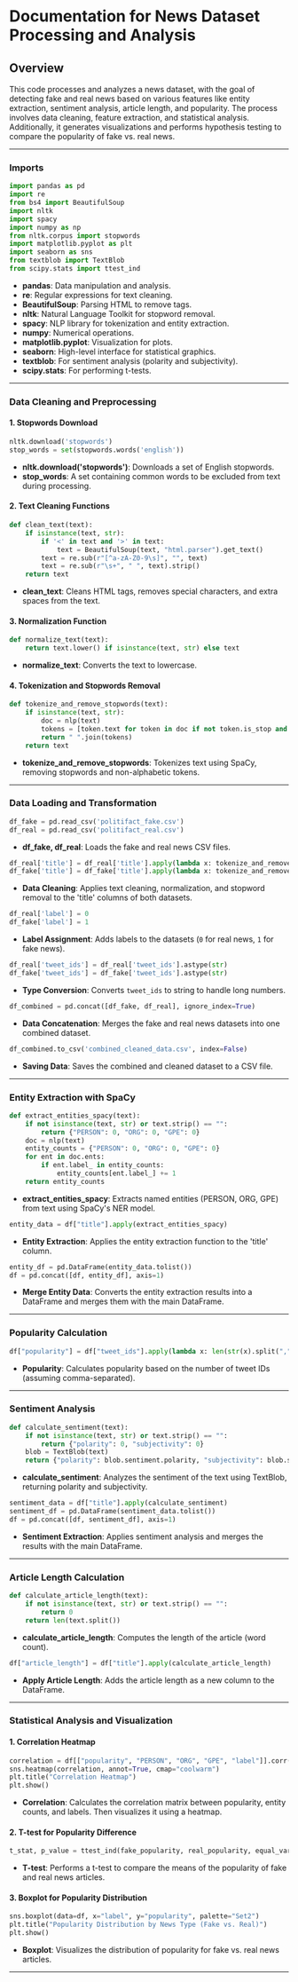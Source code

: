 # Documentation for News Dataset Processing and Analysis

## Overview
This code processes and analyzes a news dataset, with the goal of detecting fake and real news based on various features like entity extraction, sentiment analysis, article length, and popularity. The process involves data cleaning, feature extraction, and statistical analysis. Additionally, it generates visualizations and performs hypothesis testing to compare the popularity of fake vs. real news.

---

### **Imports**
```python
import pandas as pd
import re
from bs4 import BeautifulSoup
import nltk
import spacy
import numpy as np
from nltk.corpus import stopwords
import matplotlib.pyplot as plt
import seaborn as sns
from textblob import TextBlob
from scipy.stats import ttest_ind
```
- **pandas**: Data manipulation and analysis.
- **re**: Regular expressions for text cleaning.
- **BeautifulSoup**: Parsing HTML to remove tags.
- **nltk**: Natural Language Toolkit for stopword removal.
- **spacy**: NLP library for tokenization and entity extraction.
- **numpy**: Numerical operations.
- **matplotlib.pyplot**: Visualization for plots.
- **seaborn**: High-level interface for statistical graphics.
- **textblob**: For sentiment analysis (polarity and subjectivity).
- **scipy.stats**: For performing t-tests.

---

### **Data Cleaning and Preprocessing**

#### 1. **Stopwords Download**
```python
nltk.download('stopwords')
stop_words = set(stopwords.words('english'))
```
- **nltk.download('stopwords')**: Downloads a set of English stopwords.
- **stop_words**: A set containing common words to be excluded from text during processing.

#### 2. **Text Cleaning Functions**
```python
def clean_text(text):
    if isinstance(text, str): 
        if '<' in text and '>' in text:
            text = BeautifulSoup(text, "html.parser").get_text()
        text = re.sub(r"[^a-zA-Z0-9\s]", "", text)
        text = re.sub(r"\s+", " ", text).strip()
    return text
```
- **clean_text**: Cleans HTML tags, removes special characters, and extra spaces from the text.

#### 3. **Normalization Function**
```python
def normalize_text(text):
    return text.lower() if isinstance(text, str) else text
```
- **normalize_text**: Converts the text to lowercase.

#### 4. **Tokenization and Stopwords Removal**
```python
def tokenize_and_remove_stopwords(text):
    if isinstance(text, str):
        doc = nlp(text)
        tokens = [token.text for token in doc if not token.is_stop and token.is_alpha]
        return " ".join(tokens)
    return text
```
- **tokenize_and_remove_stopwords**: Tokenizes text using SpaCy, removing stopwords and non-alphabetic tokens.

---

### **Data Loading and Transformation**

```python
df_fake = pd.read_csv('politifact_fake.csv')
df_real = pd.read_csv('politifact_real.csv')
```
- **df_fake, df_real**: Loads the fake and real news CSV files.

```python
df_real['title'] = df_real['title'].apply(lambda x: tokenize_and_remove_stopwords(normalize_text(clean_text(x))))
df_fake['title'] = df_fake['title'].apply(lambda x: tokenize_and_remove_stopwords(normalize_text(clean_text(x))))
```
- **Data Cleaning**: Applies text cleaning, normalization, and stopword removal to the 'title' columns of both datasets.

```python
df_real['label'] = 0
df_fake['label'] = 1
```
- **Label Assignment**: Adds labels to the datasets (`0` for real news, `1` for fake news).

```python
df_real['tweet_ids'] = df_real['tweet_ids'].astype(str)
df_fake['tweet_ids'] = df_fake['tweet_ids'].astype(str)
```
- **Type Conversion**: Converts `tweet_ids` to string to handle long numbers.

```python
df_combined = pd.concat([df_fake, df_real], ignore_index=True)
```
- **Data Concatenation**: Merges the fake and real news datasets into one combined dataset.

```python
df_combined.to_csv('combined_cleaned_data.csv', index=False)
```
- **Saving Data**: Saves the combined and cleaned dataset to a CSV file.

---

### **Entity Extraction with SpaCy**
```python
def extract_entities_spacy(text):
    if not isinstance(text, str) or text.strip() == "":
        return {"PERSON": 0, "ORG": 0, "GPE": 0}
    doc = nlp(text)
    entity_counts = {"PERSON": 0, "ORG": 0, "GPE": 0}
    for ent in doc.ents:
        if ent.label_ in entity_counts:
            entity_counts[ent.label_] += 1
    return entity_counts
```
- **extract_entities_spacy**: Extracts named entities (PERSON, ORG, GPE) from text using SpaCy's NER model.

```python
entity_data = df["title"].apply(extract_entities_spacy)
```
- **Entity Extraction**: Applies the entity extraction function to the 'title' column.

```python
entity_df = pd.DataFrame(entity_data.tolist())
df = pd.concat([df, entity_df], axis=1)
```
- **Merge Entity Data**: Converts the entity extraction results into a DataFrame and merges them with the main DataFrame.

---

### **Popularity Calculation**
```python
df["popularity"] = df["tweet_ids"].apply(lambda x: len(str(x).split(",")) if pd.notna(x) else 0)
```
- **Popularity**: Calculates popularity based on the number of tweet IDs (assuming comma-separated).

---

### **Sentiment Analysis**
```python
def calculate_sentiment(text):
    if not isinstance(text, str) or text.strip() == "":
        return {"polarity": 0, "subjectivity": 0}
    blob = TextBlob(text)
    return {"polarity": blob.sentiment.polarity, "subjectivity": blob.sentiment.subjectivity}
```
- **calculate_sentiment**: Analyzes the sentiment of the text using TextBlob, returning polarity and subjectivity.

```python
sentiment_data = df["title"].apply(calculate_sentiment)
sentiment_df = pd.DataFrame(sentiment_data.tolist())
df = pd.concat([df, sentiment_df], axis=1)
```
- **Sentiment Extraction**: Applies sentiment analysis and merges the results with the main DataFrame.

---

### **Article Length Calculation**
```python
def calculate_article_length(text):
    if not isinstance(text, str) or text.strip() == "":
        return 0
    return len(text.split())
```
- **calculate_article_length**: Computes the length of the article (word count).

```python
df["article_length"] = df["title"].apply(calculate_article_length)
```
- **Apply Article Length**: Adds the article length as a new column to the DataFrame.

---

### **Statistical Analysis and Visualization**

#### 1. **Correlation Heatmap**
```python
correlation = df[["popularity", "PERSON", "ORG", "GPE", "label"]].corr()
sns.heatmap(correlation, annot=True, cmap="coolwarm")
plt.title("Correlation Heatmap")
plt.show()
```
- **Correlation**: Calculates the correlation matrix between popularity, entity counts, and labels. Then visualizes it using a heatmap.

#### 2. **T-test for Popularity Difference**
```python
t_stat, p_value = ttest_ind(fake_popularity, real_popularity, equal_var=False)
```
- **T-test**: Performs a t-test to compare the means of the popularity of fake and real news articles.

#### 3. **Boxplot for Popularity Distribution**
```python
sns.boxplot(data=df, x="label", y="popularity", palette="Set2")
plt.title("Popularity Distribution by News Type (Fake vs. Real)")
plt.show()
```
- **Boxplot**: Visualizes the distribution of popularity for fake vs. real news articles.

---
